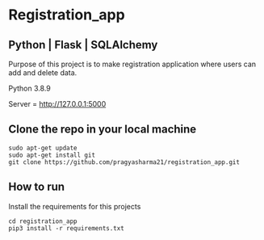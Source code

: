 # Registration_app
## Python | Flask | SQLAlchemy

Purpose of this project is to make registration application where users can add and delete data.

Python 3.8.9

Server = http://127.0.0.1:5000


## Clone the repo in your local machine

```
sudo apt-get update
sudo apt-get install git
git clone https://github.com/pragyasharma21/registration_app.git
```

## How to run

Install the requirements for this projects

```
cd registration_app
pip3 install -r requirements.txt
```
